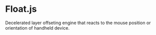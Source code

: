 # Float.js
Decelerated layer offseting engine that reacts to the mouse position or orientation of handheld device.
